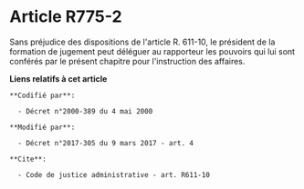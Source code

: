 # Article R775-2

Sans préjudice des dispositions de l'article R. 611-10, le président de la formation de jugement peut déléguer au rapporteur
les pouvoirs qui lui sont conférés par le présent chapitre pour l'instruction des affaires.

**Liens relatifs à cet article**

	**Codifié par**:

	  - Décret n°2000-389 du 4 mai 2000

	**Modifié par**:

	  - Décret n°2017-305 du 9 mars 2017 - art. 4

	**Cite**:

	  - Code de justice administrative - art. R611-10
